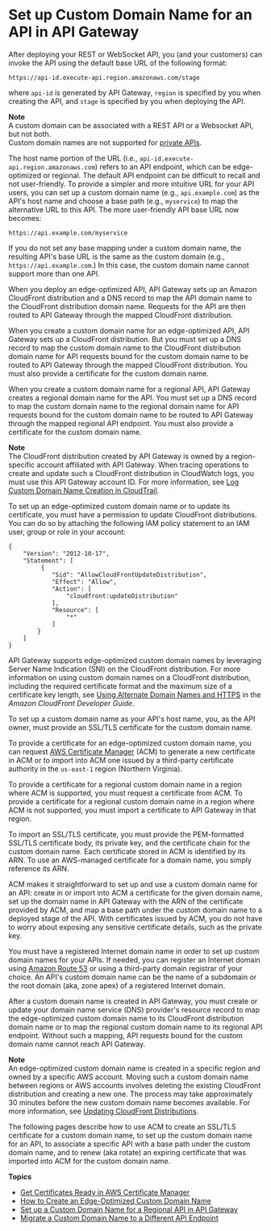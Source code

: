 # Set up Custom Domain Name for an API in API Gateway<a name="how-to-custom-domains"></a>

 After deploying your REST or WebSocket API, you \(and your customers\) can invoke the API using the default base URL of the following format: 

```
https://api-id.execute-api.region.amazonaws.com/stage
```

where `api-id` is generated by API Gateway, `region` is specified by you when creating the API, and `stage` is specified by you when deploying the API\.

**Note**  
A custom domain can be associated with a REST API or a Websocket API, but not both\.  
Custom domain names are not supported for [private APIs](apigateway-private-apis.md)\.

The host name portion of the URL \(i\.e\., `api-id.execute-api.region.amazonaws.com`\) refers to an API endpoint, which can be edge\-optimized or regional\. The default API endpoint can be difficult to recall and not user\-friendly\. To provide a simpler and more intuitive URL for your API users, you can set up a custom domain name \(e\.g\., `api.example.com`\) as the API's host name and choose a base path \(e\.g\., `myservice`\) to map the alternative URL to this API\. The more user\-friendly API base URL now becomes:

```
https://api.example.com/myservice
```

 If you do not set any base mapping under a custom domain name, the resulting API's base URL is the same as the custom domain \(e\.g\., `https://api.example.com`\.\) In this case, the custom domain name cannot support more than one API\. 

When you deploy an edge\-optimized API, API Gateway sets up an Amazon CloudFront distribution and a DNS record to map the API domain name to the CloudFront distribution domain name\. Requests for the API are then routed to API Gateway through the mapped CloudFront distribution\. 

When you create a custom domain name for an edge\-optimized API, API Gateway sets up a CloudFront distribution\. But you must set up a DNS record to map the custom domain name to the CloudFront distribution domain name for API requests bound for the custom domain name to be routed to API Gateway through the mapped CloudFront distribution\. You must also provide a certificate for the custom domain name\.

When you create a custom domain name for a regional API, API Gateway creates a regional domain name for the API\. You must set up a DNS record to map the custom domain name to the regional domain name for API requests bound for the custom domain name to be routed to API Gateway through the mapped regional API endpoint\. You must also provide a certificate for the custom domain name\. 

**Note**  
 The CloudFront distribution created by API Gateway is owned by a region\-specific account affiliated with API Gateway\. When tracing operations to create and update such a CloudFront distribution in CloudWatch logs, you must use this API Gateway account ID\. For more information, see [Log Custom Domain Name Creation in CloudTrail](how-to-edge-optimized-custom-domain-name.md#how-to-custom-domain-log-cloudfront-distribution-update-in-cloudtrail)\. 

 To set up an edge\-optimized custom domain name or to update its certificate, you must have a permission to update CloudFront distributions\. You can do so by attaching the following IAM policy statement to an IAM user, group or role in your account: 

```
{
    "Version": "2012-10-17",
    "Statement": [
         {
            "Sid": "AllowCloudFrontUpdateDistribution",
            "Effect": "Allow",
            "Action": [
                "cloudfront:updateDistribution"
            ],
            "Resource": [
                "*"
            ]
        }
    ]
}
```

 API Gateway supports edge\-optimized custom domain names by leveraging Server Name Indication \(SNI\) on the CloudFront distribution\. For more information on using custom domain names on a CloudFront distribution, including the required certificate format and the maximum size of a certificate key length, see [ Using Alternate Domain Names and HTTPS](https://docs.aws.amazon.com/AmazonCloudFront/latest/DeveloperGuide/SecureConnections.html#CNAMEsAndHTTPS) in the *Amazon CloudFront Developer Guide*\. 

 To set up a custom domain name as your API's host name, you, as the API owner, must provide an SSL/TLS certificate for the custom domain name\. 

To provide a certificate for an edge\-optimized custom domain name, you can request [AWS Certificate Manager](https://docs.aws.amazon.com/acm/latest/userguide/) \(ACM\) to generate a new certificate in ACM or to import into ACM one issued by a third\-party certificate authority in the `us-east-1` region \(Northern Virginia\)\.

To provide a certificate for a regional custom domain name in a region where ACM is supported, you must request a certificate from ACM\. To provide a certificate for a regional custom domain name in a region where ACM is not supported, you must import a certificate to API Gateway in that region\. 

To import an SSL/TLS certificate, you must provide the PEM\-formatted SSL/TLS certificate body, its private key, and the certificate chain for the custom domain name\. Each certificate stored in ACM is identified by its ARN\. To use an AWS\-managed certificate for a domain name, you simply reference its ARN\. 

 ACM makes it straightforward to set up and use a custom domain name for an API: create in or import into ACM a certificate for the given domain name, set up the domain name in API Gateway with the ARN of the certificate provided by ACM, and map a base path under the custom domain name to a deployed stage of the API\. With certificates issued by ACM, you do not have to worry about exposing any sensitive certificate details, such as the private key\.

You must have a registered Internet domain name in order to set up custom domain names for your APIs\. If needed, you can register an Internet domain using [Amazon Route 53](https://docs.aws.amazon.com/Route53/latest/DeveloperGuide/) or using a third\-party domain registrar of your choice\. An API's custom domain name can be the name of a subdomain or the root domain \(aka, zone apex\) of a registered Internet domain\. 

After a custom domain name is created in API Gateway, you must create or update your domain name service \(DNS\) provider's resource record to map the edge\-optimized custom domain name to its CloudFront distribution domain name or to map the regional custom domain name to its regional API endpoint\. Without such a mapping, API requests bound for the custom domain name cannot reach API Gateway\.

**Note**  
 An edge\-optimized custom domain name is created in a specific region and owned by a specific AWS account\. Moving such a custom domain name between regions or AWS accounts involves deleting the existing CloudFront distribution and creating a new one\. The process may take approximately 30 minutes before the new custom domain name becomes available\. For more information, see [Updating CloudFront Distributions](https://docs.aws.amazon.com/AmazonCloudFront/latest/DeveloperGuide/HowToUpdateDistribution.html)\. 

The following pages describe how to use ACM to create an SSL/TLS certificate for a custom domain name, to set up the custom domain name for an API, to associate a specific API with a base path under the custom domain name, and to renew \(aka rotate\) an expiring certificate that was imported into ACM for the custom domain name\. 

**Topics**
+ [Get Certificates Ready in AWS Certificate Manager](how-to-custom-domains-prerequisites.md)
+ [How to Create an Edge\-Optimized Custom Domain Name](how-to-edge-optimized-custom-domain-name.md)
+ [Set up a Custom Domain Name for a Regional API in API Gateway](apigateway-regional-api-custom-domain-create.md)
+ [Migrate a Custom Domain Name to a Different API Endpoint](apigateway-regional-api-custom-domain-migrate.md)